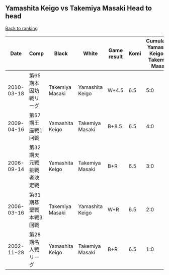 ## Yamashita Keigo vs Takemiya Masaki Head to head

[Back to ranking](../../index.md)




| **Date** | **Comp** | **Black** | **White** | **Game result** | **Komi** | **Cumulative Yamashita Keigo vs Takemiya Masaki** | **Yamashita Keigo streak** | **Takemiya Masaki streak** | 
| --- | --- | --- | --- | --- | --- | --- | --- | --- |
| 2010-03-18 | 第65期本因坊戦リーグ | Takemiya Masaki | Yamashita Keigo | W+4.5 | 6.5 | 5:0 | 5 | 0 | 
| 2009-04-16 | 第57期王座戦1回戦 | Yamashita Keigo | Takemiya Masaki | B+8.5 | 6.5 | 4:0 | 4 | 0 | 
| 2006-09-14 | 第32期天元戦挑戦者決定戦 | Yamashita Keigo | Takemiya Masaki | B+R | 6.5 | 3:0 | 3 | 0 | 
| 2006-03-16 | 第31期碁聖戦本戦3回戦 | Takemiya Masaki | Yamashita Keigo | W+R | 6.5 | 2:0 | 2 | 0 | 
| 2002-11-28 | 第28期名人戦リーグ | Yamashita Keigo | Takemiya Masaki | B+R | 6.5 | 1:0 | 1 | 0 |





